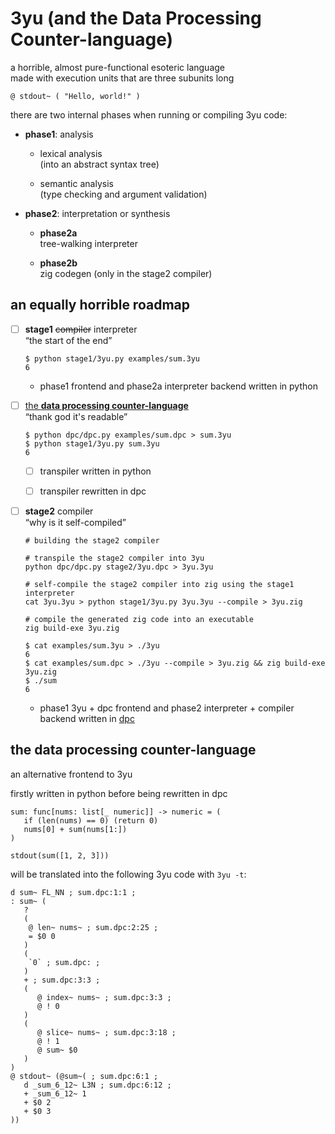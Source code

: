 # 3yu (and the Data Processing Counter-language)

a horrible, almost pure-functional esoteric language \
made with execution units that are three subunits long

```tyu
@ stdout~ ( "Hello, world!" )
```

there are two internal phases when running or compiling 3yu code:

- **phase1**: analysis

  - lexical analysis  
    (into an abstract syntax tree)

  - semantic analysis  
    (type checking and argument validation)

- **phase2**: interpretation or synthesis

  - **phase2a**  
    tree-walking interpreter

  - **phase2b**  
    zig codegen (only in the stage2 compiler)

## an equally horrible roadmap

- [ ] **stage1** ~~compiler~~ interpreter  
       “the start of the end”

    ```text
    $ python stage1/3yu.py examples/sum.3yu
    6
    ```

  - phase1 frontend and phase2a interpreter backend
    written in python

- [ ] [the **data processing counter-language**](#the-data-processing-counter-language)  
       “thank god it's readable”

    ```text
    $ python dpc/dpc.py examples/sum.dpc > sum.3yu
    $ python stage1/3yu.py sum.3yu
    6
    ```

  - [ ] transpiler written in python

  - [ ] transpiler rewritten in dpc

- [ ] **stage2** compiler  
       “why is it self-compiled”

    ```text
    # building the stage2 compiler
    
    # transpile the stage2 compiler into 3yu
    python dpc/dpc.py stage2/3yu.dpc > 3yu.3yu
    
    # self-compile the stage2 compiler into zig using the stage1 interpreter
    cat 3yu.3yu > python stage1/3yu.py 3yu.3yu --compile > 3yu.zig
    
    # compile the generated zig code into an executable
    zig build-exe 3yu.zig
    ```

    ```text
    $ cat examples/sum.3yu > ./3yu
    6
    $ cat examples/sum.dpc > ./3yu --compile > 3yu.zig && zig build-exe 3yu.zig
    $ ./sum
    6
    ```

  - phase1 3yu + dpc frontend and phase2 interpreter + compiler backend
    written in [dpc](#the-data-processing-counter-language)

## the data processing counter-language

an alternative frontend to 3yu

firstly written in python before being rewritten in dpc

```dpc
sum: func[nums: list[_ numeric]] -> numeric = (
   if (len(nums) == 0) (return 0)
   nums[0] + sum(nums[1:])
)

stdout(sum([1, 2, 3]))
```

will be translated into the following 3yu code with `3yu -t`:

```tyu
d sum~ FL_NN ; sum.dpc:1:1 ;
: sum~ (
   ?
   (
    @ len~ nums~ ; sum.dpc:2:25 ;
    = $0 0
   )
   (
    `0` ; sum.dpc: ;
   )
   + ; sum.dpc:3:3 ;
   (
      @ index~ nums~ ; sum.dpc:3:3 ;
      @ ! 0
   )
   (
      @ slice~ nums~ ; sum.dpc:3:18 ;
      @ ! 1
      @ sum~ $0
   )
)
@ stdout~ (@sum~( ; sum.dpc:6:1 ;
   d _sum_6_12~ L3N ; sum.dpc:6:12 ;
   + _sum_6_12~ 1
   + $0 2
   + $0 3
))
```
